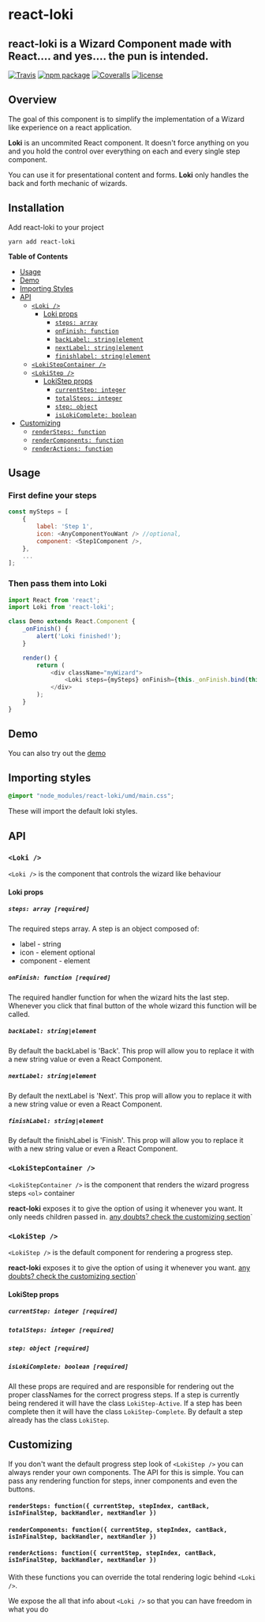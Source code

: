 [build-badge]: https://travis-ci.org/JoaoCnh/react-loki.svg?branch=master
[build]: https://travis-ci.org/JoaoCnh/react-loki
[npm-badge]: https://badge.fury.io/js/react-loki.svg
[npm]: https://www.npmjs.org/package/react-loki
[coveralls-badge]: https://coveralls.io/repos/github/JoaoCnh/react-loki/badge.svg?branch=master
[coveralls]: https://coveralls.io/github/user/repo

# react-loki

## react-loki is a Wizard Component made with React.... and yes.... the pun is intended.

[![Travis][build-badge]][build]
[![npm package][npm-badge]][npm]
[![Coveralls][coveralls-badge]][coveralls]
[![license](http://img.shields.io/npm/l/react-loki.svg)](./LICENSE)

## Overview

The goal of this component is to simplify the implementation of a Wizard like experience on a react application.

**Loki** is an uncommited React component. It doesn't force anything on you and you hold the control over everything on each and every single step component.

You can use it for presentational content and forms. **Loki** only handles the back and forth mechanic of wizards.

## Installation

Add react-loki to your project

```shell
yarn add react-loki
```

**Table of Contents**

- [Usage](#usage)
- [Demo](#demo)
- [Importing Styles](#importing-styles)
- [API](#api)
    - [`<Loki />`](#loki-)
        - [Loki props](#loki-props)
            - [`steps: array`](#steps-array-required)
            - [`onFinish: function`](#onfinish-function-required)
            - [`backLabel: string|element`](#backlabel-stringelement)
            - [`nextLabel: string|element`](#nextlabel-stringelement)
            - [`finishlabel: string|element`](#finishlabel-stringelement)
    - [`<LokiStepContainer />`](#lokistepcontainer-)
    - [`<LokiStep />`](#lokistep-)
        - [LokiStep props](#lokistep-props)
            - [`currentStep: integer`](#currentstep-integer-required)
            - [`totalSteps: integer`](#totalsteps-integer-required)
            - [`step: object`](#step-object-required)
            - [`isLokiComplete: boolean`](#islokicomplete-boolean-required)
- [Customizing](#customizing)
    - [`renderSteps: function`](#rendersteps-function-currentstep-)
    - [`renderComponents: function`](#rendercomponents-function-currentstep-)
    - [`renderActions: function`](#renderactions-function-currentstep-)

## Usage

### First define your steps

```js
const mySteps = [
    {
        label: 'Step 1',
        icon: <AnyComponentYouWant /> //optional,
        component: <Step1Component />,
    },
    ...
];
```

### Then pass them into Loki

```js
import React from 'react';
import Loki from 'react-loki';

class Demo extends React.Component {
    _onFinish() {
        alert('Loki finished!');
    }

    render() {
        return (
            <div className="myWizard">
                <Loki steps={mySteps} onFinish={this._onFinish.bind(this)} />
            </div>
        );
    }
}
```

## Demo

You can also try out the [demo](https://joaocnh.github.io/react-loki)

## Importing styles
```scss
@import "node_modules/react-loki/umd/main.css";
```

These will import the default loki styles.

## API

### `<Loki />`

`<Loki />` is the component that controls the wizard like behaviour

#### Loki props

##### `steps: array [required]`

The required steps array. A step is an object composed of:
- label - string
- icon - element optional 
- component - element

##### `onFinish: function [required]`

The required handler function for when the wizard hits the last step.
Whenever you click that final button of the whole wizard this function will be called.

##### `backLabel: string|element`

By default the backLabel is 'Back'. This prop will allow you to replace it with a new string value or even a React Component.

##### `nextLabel: string|element`

By default the nextLabel is 'Next'. This prop will allow you to replace it with a new string value or even a React Component.

##### `finishLabel: string|element`

By default the finishLabel is 'Finish'. This prop will allow you to replace it with a new string value or even a React Component.

### `<LokiStepContainer />`

`<LokiStepContainer />` is the component that renders the wizard progress steps `<ol>` container

**react-loki** exposes it to give the option of using it whenever you want. It only needs children passed in.
[any doubts? check the customizing section](##customizing)`

### `<LokiStep />`

`<LokiStep />` is the default component for rendering a progress step.

**react-loki** exposes it to give the option of using it whenever you want.
[any doubts? check the customizing section](##customizing)`

#### LokiStep props

##### `currentStep: integer [required]`
##### `totalSteps: integer [required]`
##### `step: object [required]`
##### `isLokiComplete: boolean [required]`

All these props are required and are responsible for rendering out the proper classNames for the correct progress steps.
If a step is currently being rendered it will have the class `LokiStep-Active`.
If a step has been complete then it will have the class `LokiStep-Complete`.
By default a step already has the class `LokiStep`.

## Customizing

If you don't want the default progress step look of `<LokiStep />` you can always render your own components.
The API for this is simple. You can pass any rendering function for steps, inner components and even the buttons.

#### `renderSteps: function({ currentStep, stepIndex, cantBack, isInFinalStep, backHandler, nextHandler })`
#### `renderComponents: function({ currentStep, stepIndex, cantBack, isInFinalStep, backHandler, nextHandler })`
#### `renderActions: function({ currentStep, stepIndex, cantBack, isInFinalStep, backHandler, nextHandler })`

With these functions you can override the total rendering logic behind `<Loki />`. 

We expose the all that info about `<Loki />` so that you can have freedom in what you do